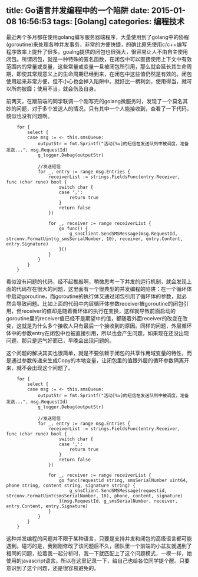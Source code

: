 title: Go语言并发编程中的一个陷阱
date: 2015-01-08 16:56:53
tags: [Golang]
categories: 编程技术
---
最近两个多月都在使用golang编写服务器端程序，大量使用到了golang中的协程(goroutine)来处理各种并发事务，非常的方便快捷，的确比原先使用c/c++编写程序效率上提升了很多。goalng提供的闭包也很强大，很容易让人不由自主使用闭包。所谓闭包，就是一种特殊的匿名函数，在闭包中可以直接使用上下文中有效范围内的常量或变量，这些常量或变量一旦被闭包所引用，那么就会延长其生命周期，即使其常规意义上的生命周期已经到来，在闭包中这些值仍然是有效的。闭包使用起来非常方便，但不小心也会掉入陷阱中。就好比一柄利剑，使用得当，就可以所向披靡；使用不当，就会伤及自身。

前两天，在跟前端的同学联调一个刚写完的golang微服务时，发现了一个莫名其妙的问题，对于多个发送人的情况，只有其中一个人能接收到，查看了一下代码，貌似也没有问题啊。

        for {
            select {
            case msg := <- this.smsQueue:
                outputStr = fmt.Sprintf("活动[%v]的短信在发送队列中被调度，准备发送...", msg.RequestId)
                g_logger.Debug(outputStr)

                //发送短信
                for _, entry := range msg.Entries {
                    receiverList := strings.FieldsFunc(entry.Receiver, func (char rune) bool {
                        switch char {
                        case ',':
                            return true
                        }
                        return false
                    })

                    for _, receiver := range receiverList {
                        go func() {
                            g_snsClient.SendSMSMessage(msg.RequestId, strconv.FormatUint(g_smsSerialNumber, 10), receiver, entry.Content, entry.Signature)
                        }()
                    }
                }
            }
        }

看似没有问题的代码，经不起推敲啊，稍微思考一下并发的运行机制，就会发现上面的代码存在很大的问题，这里面有一个很典型的并发编程的陷阱：在一个循环体中启动goroutine，而goroutine的执行体又通过闭包引用了循环体的参数，就必然会导致问题。比如上面的代码中内层循环体参数receiver被goroutine的闭包引用，但receiver的值却是随着循环体的执行在变换，这样就导致前面启动的goroutine里的receiver值已经不是期望中的值，都随着外面receiver的改变在改变，这就是为什么多个接收人只有最后一个接收到的原因。同样的问题，外层循环体中的参数entry在闭包中也被直接引用，所以也会产生问题，如果现在还没出现问题，那只是运气好而已，早晚会出现问题的。

这个问题的解决其实也很简单，就是不要依赖于闭包的共享作用域变量的特性，而是通过参数传递来生成Copy的本地变量，让闭包里的值跟外层的循环参数隔离开来，就不会出现这个问题了。

        for {
            select {
            case msg := <- this.smsQueue:
                outputStr = fmt.Sprintf("活动[%v]的短信在发送队列中被调度，准备发送...", msg.RequestId)
                g_logger.Debug(outputStr)

                //发送短信
                for _, entry := range msg.Entries {
                    receiverList := strings.FieldsFunc(entry.Receiver, func (char rune) bool {
                        switch char {
                        case ',':
                            return true
                        }
                        return false
                    })

                    for _, receiver := range receiverList {
                        go func(requestid string, smsSerialNumber uint64, phone string, content string, signature string) {
                            g_snsClient.SendSMSMessage(requestid, strconv.FormatUint(smsSerialNumber, 10), phone, content, signature)
                        }(msg.RequestId, g_smsSerialNumber, receiver, entry.Content, entry.Signature)
                    }
                }
            }
        }


这种并发编程的问题并不限于某种语言，只要是支持并发和闭包的高级语言都可能遇到。碰巧的是，我刚刚修改了该问题后不久，团队里一个前端的小盆友就遇到了相同的问题，拉着我一起分析时，我一下就匹配上了这个问题模式，一模一样，她使用的javascript语言。所以在这里记录一下，给自己也给各位同学提个醒。只要意识到了这个问题，还是很容易避免的。

